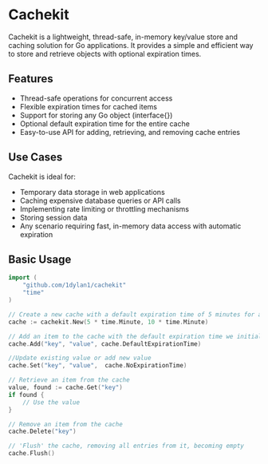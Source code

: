 # Cachekit

Cachekit is a lightweight, thread-safe, in-memory key/value store and caching solution for Go applications. It provides a simple and efficient way to store and retrieve objects with optional expiration times.

## Features

- Thread-safe operations for concurrent access
- Flexible expiration times for cached items
- Support for storing any Go object (interface{})
- Optional default expiration time for the entire cache
- Easy-to-use API for adding, retrieving, and removing cache entries

## Use Cases

Cachekit is ideal for:

- Temporary data storage in web applications
- Caching expensive database queries or API calls
- Implementing rate limiting or throttling mechanisms
- Storing session data
- Any scenario requiring fast, in-memory data access with automatic expiration

## Basic Usage

```go
import (
    "github.com/1dylan1/cachekit"
    "time"
)

// Create a new cache with a default expiration time of 5 minutes for an entry, and a routine cleanup time of 10 minutes
cache := cachekit.New(5 * time.Minute, 10 * time.Minute)

// Add an item to the cache with the default expiration time we initially set
cache.Add("key", "value", cache.DefaultExpirationTime)

//Update existing value or add new value
cache.Set("key", "value",  cache.NoExpirationTime)

// Retrieve an item from the cache
value, found := cache.Get("key")
if found {
    // Use the value
}

// Remove an item from the cache
cache.Delete("key")

// 'Flush' the cache, removing all entries from it, becoming empty
cache.Flush()
```
